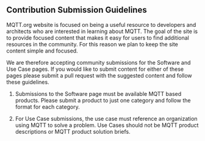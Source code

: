 ## Contribution Submission Guidelines

MQTT.org website is focused on being a useful resource to developers and architects who are interested in learning about MQTT. 
The goal of the site is to provide focused content that makes it easy for users to find additional resources in the community. 
For this reason we plan to keep the site content simple and focused.

We are therefore accepting community submissions for the Software and Use Case pages. 
If you would like to submit content for either of these pages please submit a pull request with the suggested content and follow these guidelines. 

1. Submissions to the Software page must be available MQTT based products. 
Please submit a product to just one category and follow the format for each category.

2. For Use Case submissions, the use case must reference an organization using MQTT to solve a problem. 
Use Cases should not be MQTT product descriptions or MQTT product solution briefs.
